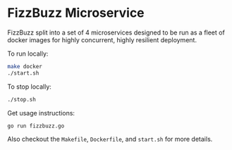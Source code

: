 # FizzBuzz Microservice

FizzBuzz split into a set of 4 microservices designed to be run as a fleet of docker images for highly concurrent, highly resilient deployment.

To run locally:

```bash
make docker
./start.sh
```

To stop locally:

```bash
./stop.sh
```

Get usage instructions:

```bash
go run fizzbuzz.go
```

Also checkout the `Makefile`, `Dockerfile`, and `start.sh` for more details.
